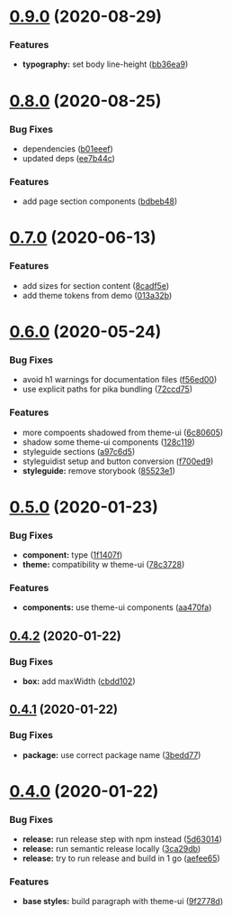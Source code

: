 # [0.9.0](https://github.com/pixelmord/prestyled/compare/v0.8.0...v0.9.0) (2020-08-29)


### Features

* **typography:** set body line-height ([bb36ea9](https://github.com/pixelmord/prestyled/commit/bb36ea9aa39de2f2ce22fa77fdc0b63250d710df))

# [0.8.0](https://github.com/pixelmord/prestyled/compare/v0.7.0...v0.8.0) (2020-08-25)


### Bug Fixes

* dependencies ([b01eeef](https://github.com/pixelmord/prestyled/commit/b01eeefdf1a73becd015cb8a0ce94a0149b4d21d))
* updated deps ([ee7b44c](https://github.com/pixelmord/prestyled/commit/ee7b44cf932410f7f91d06cd6454ec950e9a3fbf))


### Features

* add page section components ([bdbeb48](https://github.com/pixelmord/prestyled/commit/bdbeb488343d9782fb8a42a4f194345e1fc4dc41))

# [0.7.0](https://github.com/pixelmord/prestyled/compare/v0.6.0...v0.7.0) (2020-06-13)


### Features

* add sizes for section content ([8cadf5e](https://github.com/pixelmord/prestyled/commit/8cadf5ee4288f85931043b6ef2333ac8b2b2537d))
* add theme tokens from demo ([013a32b](https://github.com/pixelmord/prestyled/commit/013a32b363d389c3d6033604a8a560f7d20be8fe))

# [0.6.0](https://github.com/pixelmord/prestyled/compare/v0.5.0...v0.6.0) (2020-05-24)


### Bug Fixes

* avoid h1 warnings for documentation files ([f56ed00](https://github.com/pixelmord/prestyled/commit/f56ed00c5051fa606b3379dfa947c9250459e50b))
* use explicit paths for pika  bundling ([72ccd75](https://github.com/pixelmord/prestyled/commit/72ccd75f0125410bc96dd4e1a79738d858409488))


### Features

* more compoents shadowed from theme-ui ([6c80605](https://github.com/pixelmord/prestyled/commit/6c8060529c2f5b1c56d944dcee0078ad71364b5e))
* shadow some theme-ui components ([128c119](https://github.com/pixelmord/prestyled/commit/128c1199f65152edce026038d7ab1273310fa7ea))
* styleguide sections ([a97c6d5](https://github.com/pixelmord/prestyled/commit/a97c6d57bb2ba6941386205b726d599ad9b03339))
* styleguidist setup and button conversion ([f700ed9](https://github.com/pixelmord/prestyled/commit/f700ed92b6f60f9fda269bf6002b4a60918e2b6d))
* **styleguide:** remove storybook ([85523e1](https://github.com/pixelmord/prestyled/commit/85523e1ea381b2083d8d4dce7c5a7f32c4f7a54f))

# [0.5.0](https://github.com/pixelmord/prestyled/compare/v0.4.2...v0.5.0) (2020-01-23)


### Bug Fixes

* **component:** type ([1f1407f](https://github.com/pixelmord/prestyled/commit/1f1407fc124a5db35dabe75bd4dde1c746ab4156))
* **theme:** compatibility w theme-ui ([78c3728](https://github.com/pixelmord/prestyled/commit/78c372825854b795cef72c65cbae8c5dd12bb462))


### Features

* **components:** use theme-ui components ([aa470fa](https://github.com/pixelmord/prestyled/commit/aa470fa97cb128d345747753e3d0761292d39a85))

## [0.4.2](https://github.com/pixelmord/prestyled/compare/v0.4.1...v0.4.2) (2020-01-22)


### Bug Fixes

* **box:** add maxWidth ([cbdd102](https://github.com/pixelmord/prestyled/commit/cbdd10287eb06dfca005e51800b18ec383115e5e))

## [0.4.1](https://github.com/pixelmord/prestyled/compare/v0.4.0...v0.4.1) (2020-01-22)


### Bug Fixes

* **package:** use correct package name ([3bedd77](https://github.com/pixelmord/prestyled/commit/3bedd77775dfd777e23527524a243a53f5d12592))

# [0.4.0](https://github.com/pixelmord/prestyled/compare/v0.3.16...v0.4.0) (2020-01-22)


### Bug Fixes

* **release:** run release step with npm instead ([5d63014](https://github.com/pixelmord/prestyled/commit/5d63014a62f37ab856700aa543b3c3edb0772f0a))
* **release:** run semantic release locally ([3ca29db](https://github.com/pixelmord/prestyled/commit/3ca29db4833bf38a92d25d2c91171a7f0205bdce))
* **release:** try to run release and build in 1 go ([aefee65](https://github.com/pixelmord/prestyled/commit/aefee651f0d999a6d46ed2a11b7ae2ecf43df4f4))


### Features

* **base styles:** build paragraph with theme-ui ([9f2778d](https://github.com/pixelmord/prestyled/commit/9f2778de8f0a25b5d6fcf69cfed3163ca22f7311))
